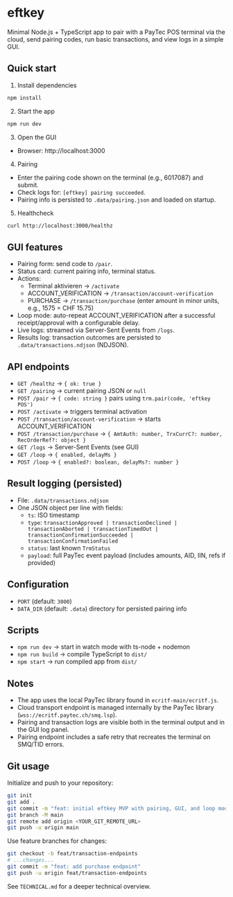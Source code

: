# eftkey

Minimal Node.js + TypeScript app to pair with a PayTec POS terminal via the cloud, send pairing codes, run basic transactions, and view logs in a simple GUI.

## Quick start

1) Install dependencies

```bash
npm install
```

2) Start the app

```bash
npm run dev
```

3) Open the GUI

- Browser: http://localhost:3000

4) Pairing

- Enter the pairing code shown on the terminal (e.g., 6017087) and submit.
- Check logs for: `[eftkey] pairing succeeded`.
- Pairing info is persisted to `.data/pairing.json` and loaded on startup.

5) Healthcheck

```bash
curl http://localhost:3000/healthz
```

## GUI features

- Pairing form: send code to `/pair`.
- Status card: current pairing info, terminal status.
- Actions:
  - Terminal aktivieren → `/activate`
  - ACCOUNT_VERIFICATION → `/transaction/account-verification`
  - PURCHASE → `/transaction/purchase` (enter amount in minor units, e.g., 1575 = CHF 15.75)
- Loop mode: auto-repeat ACCOUNT_VERIFICATION after a successful receipt/approval with a configurable delay.
- Live logs: streamed via Server-Sent Events from `/logs`.
- Results log: transaction outcomes are persisted to `.data/transactions.ndjson` (NDJSON).

## API endpoints

- `GET /healthz` → `{ ok: true }`
- `GET /pairing` → current pairing JSON or `null`
- `POST /pair` → `{ code: string }` pairs using `trm.pair(code, 'eftkey POS')`
- `POST /activate` → triggers terminal activation
- `POST /transaction/account-verification` → starts ACCOUNT_VERIFICATION
- `POST /transaction/purchase` → `{ AmtAuth: number, TrxCurrC?: number, RecOrderRef?: object }`
- `GET /logs` → Server-Sent Events (see GUI)
- `GET /loop` → `{ enabled, delayMs }`
- `POST /loop` → `{ enabled?: boolean, delayMs?: number }`

## Result logging (persisted)

- File: `.data/transactions.ndjson`
- One JSON object per line with fields:
  - `ts`: ISO timestamp
  - `type`: `transactionApproved | transactionDeclined | transactionAborted | transactionTimedOut | transactionConfirmationSucceeded | transactionConfirmationFailed`
  - `status`: last known `TrmStatus`
  - `payload`: full PayTec event payload (includes amounts, AID, IIN, refs if provided)

## Configuration

- `PORT` (default: `3000`)
- `DATA_DIR` (default: `.data`) directory for persisted pairing info

## Scripts

- `npm run dev` → start in watch mode with ts-node + nodemon
- `npm run build` → compile TypeScript to `dist/`
- `npm start` → run compiled app from `dist/`

## Notes

- The app uses the local PayTec library found in `ecritf-main/ecritf.js`.
- Cloud transport endpoint is managed internally by the PayTec library (`wss://ecritf.paytec.ch/smq.lsp`).
- Pairing and transaction logs are visible both in the terminal output and in the GUI log panel.
- Pairing endpoint includes a safe retry that recreates the terminal on SMQ/TID errors.

## Git usage

Initialize and push to your repository:

```bash
git init
git add .
git commit -m "feat: initial eftkey MVP with pairing, GUI, and loop mode"
git branch -M main
git remote add origin <YOUR_GIT_REMOTE_URL>
git push -u origin main
```

Use feature branches for changes:

```bash
git checkout -b feat/transaction-endpoints
# ...changes...
git commit -m "feat: add purchase endpoint"
git push -u origin feat/transaction-endpoints
```

See `TECHNICAL.md` for a deeper technical overview.
